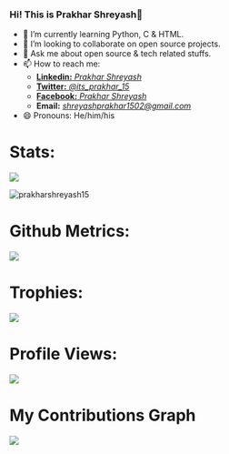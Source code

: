 ### Hi! This is Prakhar Shreyash👋
- 🌱 I’m currently learning Python, C & HTML.
- 👯 I’m looking to collaborate on open source projects.
- 💬 Ask me about open source & tech related stuffs.
- 📫 How to reach me: 
     - [**Linkedin:** *Prakhar          Shreyash*](https://www.linkedin.com/in/prakharshreyash/)   
     - [**Twitter:** *@its_prakhar_15*](https://twitter.com/its_prakhar_15) 
     - [**Facebook:** *Prakhar       Shreyash*](https://www.facebook.com/profile.php?id=100009478729107)  
     - **Email:** *shreyashprakhar1502@gmail.com*
- 😄 Pronouns: He/him/his

# Stats:
<img src="https://github-readme-stats.vercel.app/api?username=prakharshreyash15&show_icons=true&theme=radical">
<p><img align="center" src="https://github-readme-streak-stats.herokuapp.com/?user=prakharshreyash15&" alt="prakharshreyash15" /></p>

# Github Metrics:

<img align="center" src="https://metrics.lecoq.io/prakharshreyash15">

# Trophies:

<img align="center" src="https://github-profile-trophy.vercel.app/?username=prakharshreyash15">

# Profile Views:

<img align="center" src="https://gpvc.arturio.dev/prakharshreyash15">

# My Contributions Graph

<img align="center" src="https://activity-graph.herokuapp.com/graph?username=prakharshreyash15&theme=react-dark&hide_border=true&area=true">
